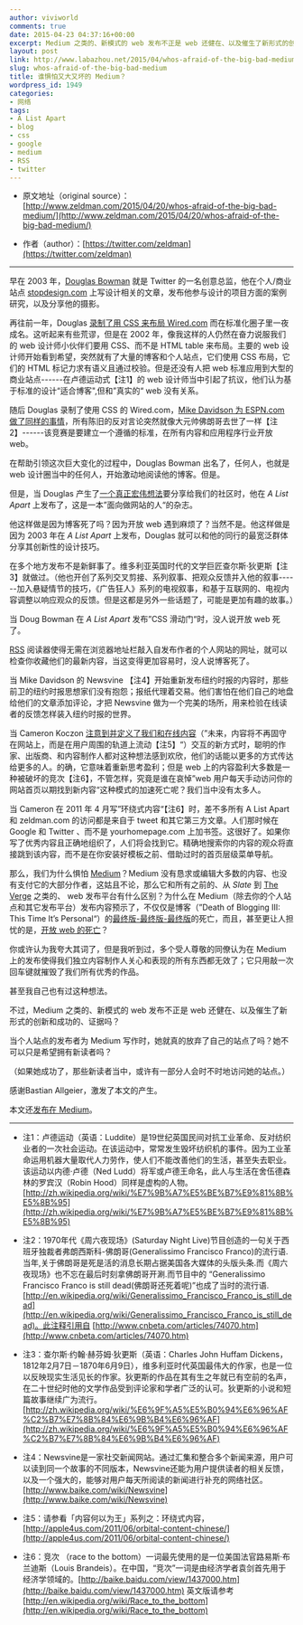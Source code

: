 ```yaml
---
author: viviworld
comments: true
date: 2015-04-23 04:37:16+00:00
excerpt: Medium 之类的、新模式的 web 发布不正是 web 还健在、以及催生了新形式的创新和成功的、证据吗？
layout: post
link: http://www.labazhou.net/2015/04/whos-afraid-of-the-big-bad-medium/
slug: whos-afraid-of-the-big-bad-medium
title: 谁惧怕又大又坏的 Medium？
wordpress_id: 1949
categories:
- 网络
tags:
- A List Apart
- blog
- css
- google
- medium
- RSS
- twitter
---
```



	
  * 原文地址（original source）：[http://www.zeldman.com/2015/04/20/whos-afraid-of-the-big-bad-medium/](http://www.zeldman.com/2015/04/20/whos-afraid-of-the-big-bad-medium/)

	
  * 作者（author）：[https://twitter.com/zeldman](https://twitter.com/zeldman)





* * *



早在 2003 年，[Douglas Bowman](http://stopdesign.com/archive/author/adminwp) 就是 Twitter 的一名创意总监，他在个人/商业站点 [stopdesign.com](http://stopdesign.com/) 上写设计相关的文章，发布他参与设计的项目方面的案例研究，以及分享他的摄影。

再往前一年，Douglas [录制了用 CSS 来布局 Wired.com](http://www.zeldman.com/daily/1002a.html#wired) 而在标准化圈子里一夜成名。这听起来有些荒谬，但是在 2002 年，像我这样的人仍然在奋力说服我们的 web 设计师小伙伴们要用 CSS、而不是 HTML table 来布局。主要的 web 设计师开始看到希望，突然就有了大量的博客和个人站点，它们使用 CSS 布局，它们的 HTML 标记力求有语义且通过校验。但是还没有人把 web 标准应用到大型的商业站点------在卢德运动式【注1】的 web 设计师当中引起了抗议，他们认为基于标准的设计“适合博客",但和”真实的“ web 没有关系。

随后 Douglas 录制了使用 CSS 的 Wired.com，[Mike Davidson 为 ESPN.com 做了同样的事情](http://www.zeldman.com/daily/0203b.shtml#feb2003)，所有陈旧的反对言论突然就像大元帅佛朗哥去世了一样【注2】------该竞赛是要建立一个遵循的标准，在所有内容和应用程序行业开放 web。

在帮助引领这次巨大变化的过程中，Douglas Bowman 出名了，任何人，也就是 web 设计圈当中的任何人，开始激动地阅读他的博客。但是。

但是，当 Douglas 产生了[一个真正宏伟想法](http://alistapart.com/article/slidingdoors)要分享给我们的社区时，他在 _A List Apart_ 上发布了，这是一本”面向做网站的人“的杂志。

他这样做是因为博客死了吗？因为开放 web 遇到麻烦了？当然不是。他这样做是因为 2003 年在 _A List Apart_ 上发布，Douglas 就可以和他的同行的最宽泛群体分享其创新性的设计技巧。

在多个地方发布不是新鲜事了。维多利亚英国时代的文学巨匠查尔斯·狄更斯【注3】就做过。（他也开创了系列交叉剪接、系列叙事、把观众反馈并入他的叙事------加入悬疑情节的技巧，《广告狂人》系列的电视叙事，和基于互联网的、电视内容调整以响应观众的反馈。但是这都是另外一些话题了，可能是更加有趣的故事。）

当 Doug Bowman 在 _A List Apart_ 发布”CSS 滑动门“时，没人说开放 web 死了。

[RSS](http://www.labazhou.net/2014/05/what-not-dying-looks-like/) 阅读器使得无需在浏览器地址栏敲入自发布作者的个人网站的网址，就可以检查你收藏他们的最新内容，当这变得更加容易时，没人说博客死了。

当 Mike Davidson 的 Newsvine 【注4】开始重新发布纽约时报的内容时，那些前卫的纽约时报思想家们没有抱怨；报纸代理着交易。他们害怕在他们自己的地盘给他们的文章添加评论，才把 Newsvine 做为一个完美的场所，用来检验在线读者的反馈怎样装入纽约时报的世界。

当 Cameron Koczon [注意到并定义了我们和在线内容](http://alistapart.com/article/orbital-content)（”未来，内容将不再固守在网站上，而是在用户周围的轨道上流动【注5】“）交互的新方式时，聪明的作家、出版商、和内容制作人都对这种想法感到欢欣，他们的话能以更多的方式传达给更多的人。的确，它意味着重新思考盈利；但是 web 上的内容盈利大多数是一种被破坏的竞次【注6】，不管怎样，究竟是谁在哀悼”web 用户每天手动访问你的网站首页以期找到新内容“这种模式的加速死亡呢？我们当中没有太多人。

当 Cameron 在 2011 年 4 月写”环绕式内容“【注6】时，差不多所有 A List Apart 和 zeldman.com 的访问都是来自于 tweet 和其它第三方文章。人们那时候在 Google 和 Twitter 、而不是 yourhomepage.com 上加书签。这很好了。如果你写了优秀内容且正确地组织了，人们将会找到它。精确地搜索你的内容的观众将直接跳到该内容，而不是在你安装好模板之前、借助过时的首页层级菜单导航。

那么，我们为什么惧怕 [Medium](https://medium.com/)？Medium 没有恳求或编辑大多数的内容、也没有支付它的大部分作者，这姑且不论，那么它和所有之前的、从 _Slate_ 到 [The Verge](http://www.theverge.com/) 之类的、 web 发布平台有什么区别？为什么在 Medium（除去你的个人站点和其它发布平台）发布内容预示了，不仅仅是博客（”Death of Blogging III: This Time It’s Personal“）的[最终版-最终版-最终版](https://instagram.com/p/1n0ZVBBq9s/)的死亡，而且，甚至更让人担忧的是，[开放 web 的死亡](https://twitter.com/bastianallgeier/status/589802021601050624)？

你或许认为我夸大其词了，但是我听到过，多个受人尊敬的同僚认为在 Medium 上的发布使得我们独立内容制作人关心和表现的所有东西都无效了；它只用敲一次回车键就摧毁了我们所有优秀的作品。

甚至我自己也有过这种想法。

不过，Medium 之类的、新模式的 web 发布不正是 web 还健在、以及催生了新形式的创新和成功的、证据吗？

当个人站点的发布者为 Medium 写作时，她就真的放弃了自己的站点了吗？她不可以只是希望拥有新读者吗？

（如果她成功了，那些新读者当中，或许有一部分人会时不时地访问她的站点。）

感谢Bastian Allgeier，激发了本文的产生。

本文还[发布在 Medium](https://medium.com/@zeldman/who-s-afraid-of-the-big-bad-medium-c06810c611e5)。



* * *






	
  * 注1：卢德运动（英语：Luddite）是19世纪英国民间对抗工业革命、反对纺织业者的一次社会运动。在该运动中，常常发生毁坏纺织机的事件。因为工业革命运用机器大量取代人力劳作，使人们不能改善他们的生活，甚至失去职业。该运动以内德‧卢德（Ned Ludd）将军或卢德王命名，此人与生活在舍伍德森林的罗宾汉（Robin Hood）同样是虚构的人物。[http://zh.wikipedia.org/wiki/%E7%9B%A7%E5%BE%B7%E9%81%8B%E5%8B%95](http://zh.wikipedia.org/wiki/%E7%9B%A7%E5%BE%B7%E9%81%8B%E5%8B%95)

	
  * 注2：1970年代《周六夜现场》(Saturday Night Live)节目创造的一句关于西班牙独裁者弗朗西斯科-佛朗哥(Generalissimo Francisco Franco)的流行语.当年,关于佛朗哥是死是活的消息长期占据美国各大媒体的头版头条.而《周六夜现场》也不忘在最后时刻拿佛朗哥开涮.而节目中的 “Generalissimo Francisco Franco is still dead(佛朗哥还死着呢)”也成了当时的流行语.[http://en.wikipedia.org/wiki/Generalissimo_Francisco_Franco_is_still_dead](http://en.wikipedia.org/wiki/Generalissimo_Francisco_Franco_is_still_dead)。此注释引用自 [http://www.cnbeta.com/articles/74070.htm](http://www.cnbeta.com/articles/74070.htm)

	
  * 注3：查尔斯·约翰·赫芬姆·狄更斯（英语：Charles John Huffam Dickens，1812年2月7日－1870年6月9日），维多利亚时代英国最伟大的作家，也是一位以反映现实生活见长的作家。狄更斯的作品在其有生之年就已有空前的名声，在二十世纪时他的文学作品受到评论家和学者广泛的认可。狄更斯的小说和短篇故事继续广为流行。[http://zh.wikipedia.org/wiki/%E6%9F%A5%E5%B0%94%E6%96%AF%C2%B7%E7%8B%84%E6%9B%B4%E6%96%AF](http://zh.wikipedia.org/wiki/%E6%9F%A5%E5%B0%94%E6%96%AF%C2%B7%E7%8B%84%E6%9B%B4%E6%96%AF)

	
  * 注4：Newsvine是一家社交新闻网站。通过汇集和整合多个新闻来源，用户可以读到同一个故事的不同版本，Newsvine还能为用户提供读者的相关反馈，以及一个强大的，能够对用户每天所阅读的新闻进行补充的网络社区。[http://www.baike.com/wiki/Newsvine](http://www.baike.com/wiki/Newsvine)

	
  * 注5：请参看「内容何以为王」系列之：环绕式内容，[http://apple4us.com/2011/06/orbital-content-chinese/](http://apple4us.com/2011/06/orbital-content-chinese/)

	
  * 注6：竞次 （race to the bottom）一词最先使用的是一位美国法官路易斯·布兰迪斯（Louis Brandeis）。在中国，“竞次”一词是由经济学者袁剑首先用于经济学领域的。[http://baike.baidu.com/view/1437000.htm](http://baike.baidu.com/view/1437000.htm) 英文版请参考 [http://en.wikipedia.org/wiki/Race_to_the_bottom](http://en.wikipedia.org/wiki/Race_to_the_bottom)



